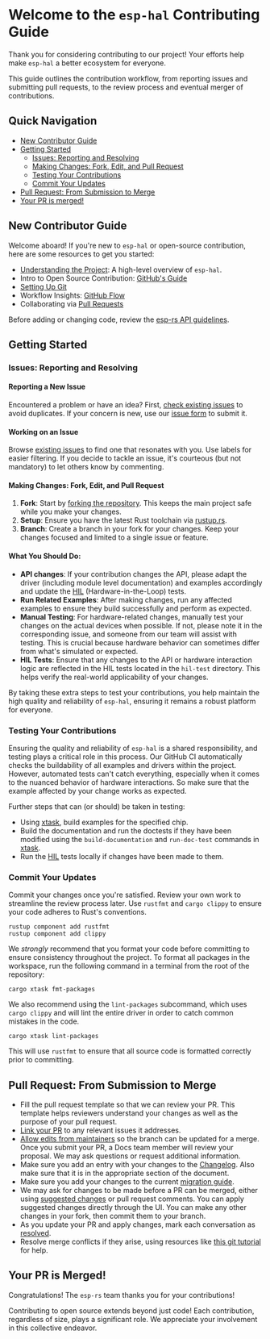 
# Welcome to the `esp-hal` Contributing Guide

Thank you for considering contributing to our project! Your efforts help make `esp-hal` a better ecosystem for everyone.

This guide outlines the contribution workflow, from reporting issues and submitting pull requests, to the review process and eventual merger of contributions.

## Quick Navigation
*   [New Contributor Guide]
*   [Getting Started]
    *   [Issues: Reporting and Resolving]
    *   [Making Changes: Fork, Edit, and Pull Request]
    *   [Testing Your Contributions]
    *   [Commit Your Updates]
*   [Pull Request: From Submission to Merge]
*   [Your PR is merged!]

[New Contributor Guide]: #new-contributor-guide
[Getting Started]: #getting-started
[Issues: Reporting and Resolving]: #issues-reporting-and-resolving
[Making Changes: Fork, Edit, and Pull Request]: #making-changes-fork-edit-and-pull-request
[Testing Your Contributions]: #testing-your-contributions
[Commit your updates]: #commit-your-updates
[Pull Request: From Submission to Merge]: #pull-request-from-submission-to-merge
[Your PR is merged!]: #your-pr-is-merged

## New Contributor Guide

Welcome aboard! If you're new to `esp-hal` or open-source contribution, here are some resources to get you started:

*   [Understanding the Project]: A high-level overview of `esp-hal`.
*   Intro to Open Source Contribution: [GitHub's Guide]
*   [Setting Up Git]
*   Workflow Insights: [GitHub Flow]
*   Collaborating via [Pull Requests]

Before adding or changing code, review the [esp-rs API guidelines].

[Understanding the Project]: README.md
[GitHub's Guide]: https://docs.github.com/en/get-started/exploring-projects-on-github/finding-ways-to-contribute-to-open-source-on-github
[Setting Up Git]: https://docs.github.com/en/get-started/quickstart/set-up-git
[GitHub Flow]: https://docs.github.com/en/get-started/quickstart/github-flow
[Pull Requests]: https://docs.github.com/en/github/collaborating-with-pull-requests
[esp-rs API guidelines]: ./documentation/API-GUIDELINES.md

## Getting Started

### Issues: Reporting and Resolving

#### Reporting a New Issue

Encountered a problem or have an idea? First, [check existing issues] to avoid duplicates. If your concern is new, use our [issue form] to submit it.

[check existing issues]: https://github.com/esp-rs/esp-hal/issues
[issue form]: https://github.com/esp-rs/esp-hal/issues/new/

#### Working on an Issue

Browse [existing issues] to find one that resonates with you. Use labels for easier filtering. If you decide to tackle an issue, it's courteous (but not mandatory) to let others know by commenting.

[existing issues]: https://github.com/esp-rs/esp-hal/issues

#### Making Changes: Fork, Edit, and Pull Request

1. **Fork**: Start by [forking the repository]. This keeps the main project safe while you make your changes.
2. **Setup**: Ensure you have the latest Rust toolchain via [rustup.rs].
3. **Branch**: Create a branch in your fork for your changes. Keep your changes focused and limited to a single issue or feature.

[forking the repository]: https://docs.github.com/en/github/getting-started-with-github/fork-a-repo
[rustup.rs]: https://rustup.rs/

#### What You Should Do:

* **API changes**: If your contribution changes the API, please adapt the driver (including module level documentation) and examples accordingly and update the [HIL] (Hardware-in-the-Loop) tests.
* **Run Related Examples**: After making changes, run any affected examples to ensure they build successfully and perform as expected.
* **Manual Testing**: For hardware-related changes, manually test your changes on the actual devices when possible. If not, please note it in the corresponding issue, and someone from our team will assist with testing. This is crucial because hardware behavior can sometimes differ from what's simulated or expected.
* **HIL Tests**: Ensure that any changes to the API or hardware interaction logic are reflected in the HIL tests located in the `hil-test` directory. This helps verify the real-world applicability of your changes.

By taking these extra steps to test your contributions, you help maintain the high quality and reliability of `esp-hal`, ensuring it remains a robust platform for everyone.

[HIL]: https://github.com/esp-rs/esp-hal/tree/main/hil-test

### Testing Your Contributions

Ensuring the quality and reliability of `esp-hal` is a shared responsibility, and testing plays a critical role in this process. Our GitHub CI automatically checks the buildability of all examples and drivers within the project. However, automated tests can't catch everything, especially when it comes to the nuanced behavior of hardware interactions. So make sure that the example affected by your change works as expected. 

Further steps that can (or should) be taken in testing:

* Using [xtask], build examples for the specified chip.
* Build the documentation and run the doctests if they have been modified using the `build-documentation` and  `run-doc-test` commands in [xtask].
* Run the [HIL] tests locally if changes have been made to them.

[xtask]: https://github.com/esp-rs/esp-hal/tree/main/xtask

### Commit Your Updates

Commit your changes once you're satisfied. Review your own work to streamline the review process later. Use `rustfmt` and `cargo clippy` to ensure your code adheres to Rust's conventions.

```shell
rustup component add rustfmt
rustup component add clippy
```

We _strongly_ recommend that you format your code before committing to ensure consistency throughout the project.
To format all packages in the workspace, run the following command in a terminal from the root of the repository:

```shell
cargo xtask fmt-packages
```

We also recommend using the `lint-packages` subcommand, which uses `cargo clippy` and will lint the entire driver in order to catch common mistakes in the code.

```shell
cargo xtask lint-packages
```

This will use `rustfmt` to ensure that all source code is formatted correctly prior to committing.

## Pull Request: From Submission to Merge

*   Fill the pull request template so that we can review your PR. This template helps reviewers understand your changes as well as the purpose of your pull request.
*   [Link your PR] to any relevant issues it addresses.
*   [Allow edits from maintainers] so the branch can be updated for a merge. Once you submit your PR, a Docs team member will review your proposal. We may ask questions or request additional information.
*   Make sure you add an entry with your changes to the [Changelog]. Also make sure that it is in the appropriate section of the document.
*   Make sure you add your changes to the current [migration guide].
*   We may ask for changes to be made before a PR can be merged, either using [suggested changes] or pull request comments. You can apply suggested changes directly through the UI. You can make any other changes in your fork, then commit them to your branch.
*   As you update your PR and apply changes, mark each conversation as [resolved].
*   Resolve merge conflicts if they arise, using resources like [this git tutorial] for help.

[Link your PR]: https://docs.github.com/en/issues/tracking-your-work-with-issues/linking-a-pull-request-to-an-issue
[Allow edits from maintainers]: https://docs.github.com/en/pull-requests/collaborating-with-pull-requests/working-with-forks/allowing-changes-to-a-pull-request-branch-created-from-a-forkmember
[Changelog]: esp-hal/CHANGELOG.md
[migration guide]: esp-hal/MIGRATING-0.20.md
[suggested changes]: https://docs.github.com/en/pull-requests/collaborating-with-pull-requests/reviewing-changes-in-pull-requests/incorporating-feedback-in-your-pull-request
[resolved]: https://docs.github.com/en/pull-requests/collaborating-with-pull-requests/reviewing-changes-in-pull-requests/commenting-on-a-pull-request#resolving-conversations
[this git tutorial]: https://github.com/skills/resolve-merge-conflicts


## Your PR is Merged!

Congratulations! The `esp-rs` team thanks you for your contributions!

Contributing to open source extends beyond just code! Each contribution, regardless of size, plays a significant role. We appreciate your involvement in this collective endeavor.